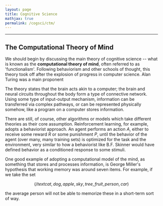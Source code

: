 ```yaml
---
layout: page
title: Cognitive Science
mathjax: true
permalink: /cogsci/ctm/
---
```


---

<style> blockquote{ margin: 1.3em 1.9em; border-left-style: solid; border-left-width: thick; border-left-color: lightgray; padding: 0.1em 1em; font-size: 16px; color: lightslategray; } </style>

## The Computational Theory of Mind

We should begin by discussing the main theory of cognitive science -- what is known as the **computational theory of mind**, often referred to as 'functionalism'. Following behaviorism and other schools of thought, this theory took off after the explosion of progress in computer science. Alan Turing was a main proponent

The theory states that the brain acts akin to a computer; the brain and neural circuits throughout the body form a type of connective network. Using some type of input-output mechanism, information can be transferred via complex pathways, or can be represented physically somehow, like a program on a computer stores information. 

There are still, of course, other algorithms or models which take different theories as their core assumption. Reinforcement learning, for example, adopts a behaviorist approach. An agent performs an action $A$, either to receive some reward $R$ or some punishment $P$, until the behavior of the agent (over many, many training sets) is optimized for the task and the environment, very similar to how a behaviorist like B.F. Skinner would have defined behavior as a conditioned response to some stimuli.

One good example of adopting a computational model of the mind, as something that stores and processes information, is George Miller's hypothesis that working memory was around seven items. For example, if we take the set 

$$ (/text{cat, dog, apple, sky, tree, fruit, person, car})$$

the average person will not be able to memorize these in a short-term sort of way.
